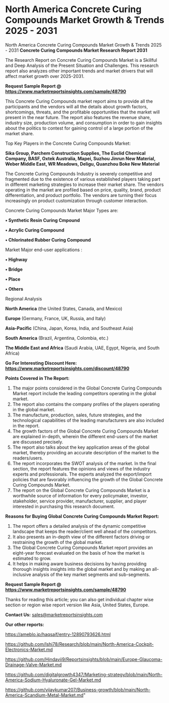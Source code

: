 # North America Concrete Curing Compounds Market Growth & Trends 2025 - 2031
North America Concrete Curing Compounds Market Growth & Trends 2025 - 2031
<strong>Concrete Curing Compounds Market Research Report 2031</strong>

The Research Report on Concrete Curing Compounds Market is a Skillful and Deep Analysis of the Present Situation and Challenges. This research report also analyzes other important trends and market drivers that will affect market growth over 2025-2031.

<strong>Request Sample Report @ <a href=https://www.marketreportsinsights.com/sample/48790>https://www.marketreportsinsights.com/sample/48790</a></strong>

This Concrete Curing Compounds market report aims to provide all the participants and the vendors will all the details about growth factors, shortcomings, threats, and the profitable opportunities that the market will present in the near future. The report also features the revenue share, industry size, production volume, and consumption in order to gain insights about the politics to contest for gaining control of a large portion of the market share.

Top Key Players in the Concrete Curing Compounds Market:

<strong>Sika Group, Parchem Construction Supplies, The Euclid Chemical Company, BASF, Oxtek Australia, Mapei, Suzhou Jinrun New Material, Weber Middle East, WR Meadows, Deligu, Quanzhou Boke New Material</strong>

The Concrete Curing Compounds Industry is severely competitive and fragmented due to the existence of various established players taking part in different marketing strategies to increase their market share. The vendors operating in the market are profiled based on price, quality, brand, product differentiation, and product portfolio. The vendors are turning their focus increasingly on product customization through customer interaction.

Concrete Curing Compounds Market Major Types are:

<strong>•  Synthetic Resin Curing Cmpound

•  Acrylic Curing Compound

•  Chlorinated Rubber Curing Compound</strong>

Market Major end-user applications :

<strong>•  Highway

•  Bridge

•  Place

•  Others</strong>

Regional Analysis

</u><strong><b>North America</b></strong> (the United States, Canada, and Mexico)

<strong><b>Europe </b></strong>(Germany, France, UK, Russia, and Italy)

<strong><b>Asia-Pacific</b></strong> (China, Japan, Korea, India, and Southeast Asia)

<strong><b>South America</b></strong> (Brazil, Argentina, Colombia, etc.)

<strong><b>The Middle East and Africa</b></strong> (Saudi Arabia, UAE, Egypt, Nigeria, and South Africa)

<strong>Go For Interesting Discount Here: <a href=https://www.marketreportsinsights.com/discount/48790>https://www.marketreportsinsights.com/discount/48790</a></strong>

<strong>Points Covered in The Report:</strong>
<ol>
  <li>The major points considered in the Global Concrete Curing Compounds Market report include the leading competitors operating in the global market.</li>
  <li>The report also contains the company profiles of the players operating in the global market.</li>
  <li>The manufacture, production, sales, future strategies, and the technological capabilities of the leading manufacturers are also included in the report.</li>
  <li>The growth factors of the Global Concrete Curing Compounds Market are explained in-depth, wherein the different end-users of the market are discussed precisely.</li>
  <li>The report also talks about the key application areas of the global market, thereby providing an accurate description of the market to the readers/users.</li>
  <li>The report incorporates the SWOT analysis of the market. In the final section, the report features the opinions and views of the industry experts and professionals. The experts analyzed the export/import policies that are favorably influencing the growth of the Global Concrete Curing Compounds Market.</li>
  <li>The report on the Global Concrete Curing Compounds Market is a worthwhile source of information for every policymaker, investor, stakeholder, service provider, manufacturer, supplier, and player interested in purchasing this research document.</li>
</ol>
<strong>Reasons for Buying Global Concrete Curing Compounds Market Report:</strong>

<ol>
  <li>The report offers a detailed analysis of the dynamic competitive landscape that keeps the reader/client well ahead of the competitors.</li>
  <li>It also presents an in-depth view of the different factors driving or restraining the growth of the global market.</li>
  <li>The Global Concrete Curing Compounds Market report provides an eight-year forecast evaluated on the basis of how the market is estimated to grow.</li>
  <li>It helps in making aware business decisions by having providing thorough insights insights into the global market and by making an all-inclusive analysis of the key market segments and sub-segments.</li>
</ol>
<strong>Request Sample Report @ <a href=https://www.marketreportsinsights.com/sample/48790>https://www.marketreportsinsights.com/sample/48790</a></strong>


Thanks for reading this article; you can also get individual chapter wise section or region wise report version like Asia, United States, Europe.

<strong>Contact Us:</strong>
sales@marketreportsinsights.com

<strong>Our other reports:</strong>

<a href=https://ameblo.jp/haqsaif/entry-12890793626.html>https://ameblo.jp/haqsaif/entry-12890793626.html</a>

<a href=https://github.com/Ishi78/Research/blob/main/North-America-Cockpit-Electronics-Market.md>https://github.com/Ishi78/Research/blob/main/North-America-Cockpit-Electronics-Market.md</a>

<a href=https://github.com/Hindavii9/Reportsinsights/blob/main/Europe-Glaucoma-Drainage-Valve-Market.md>https://github.com/Hindavii9/Reportsinsights/blob/main/Europe-Glaucoma-Drainage-Valve-Market.md</a>

<a href=https://github.com/digitalgrowth4347/Marketing-strategy/blob/main/North-America-Sodium-Hyaluronate-Gel-Market.md>https://github.com/digitalgrowth4347/Marketing-strategy/blob/main/North-America-Sodium-Hyaluronate-Gel-Market.md</a>

<a href=https://github.com/vijaykumar207/Business-growth/blob/main/North-America-Scandium-Metal-Market.md>https://github.com/vijaykumar207/Business-growth/blob/main/North-America-Scandium-Metal-Market.md</a>"
